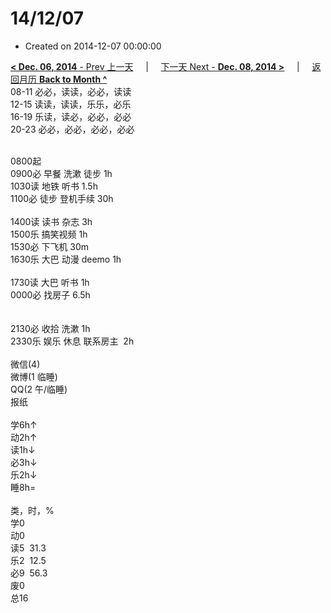 # 14/12/07

- Created on 2014-12-07 00:00:00

[**< Dec. 06, 2014** - Prev 上一天](_archived/lifelogs/2014/12/d06.md) &nbsp; &nbsp; | &nbsp; &nbsp; [下一天 Next - **Dec. 08, 2014 >**](_archived/lifelogs/2014/12/d08.md) &nbsp; &nbsp; |  &nbsp; &nbsp; [返回月历 **Back to Month ^**](_archived/lifelogs/2014/12/index.md)
<br/>08-11 必必，读读，必必，读读<br/>12-15 读读，读读，乐乐，必乐<br/>16-19 乐读，读必，必必，必必<br/>20-23 必必，必必，必必，必必<div><br/></div>0800起<br/>0900必 早餐 洗漱 徒步 1h<br/>1030读 地铁 听书 1.5h<br/>1100必 徒步 登机手续 30h<div><br/></div>1400读 读书 杂志 3h<br/>1500乐 搞笑视频 1h<br/>1530必 下飞机 30m<br/>1630乐 大巴 动漫 deemo 1h<div><br/></div>1730读 大巴 听书 1h<br/>0000必 找房子 6.5h<div><br/></div><div><br/></div>2130必 收拾 洗漱 1h<br/>2330乐 娱乐 休息 联系房主  2h<div><br/></div>微信(4) <br/>微博(1 临睡) <br/>QQ(2 午/临睡) <br/>报纸<div><br/></div>学6h↑ <br/>动2h↑ <br/>读1h↓ <br/>必3h↓ <br/>乐2h↓ <br/>睡8h=<div><br/></div>类，时，%<br/>学0<br/>动0<br/>读5  31.3<br/>乐2  12.5<br/>必9  56.3<br/>废0<br/>总16</div>
